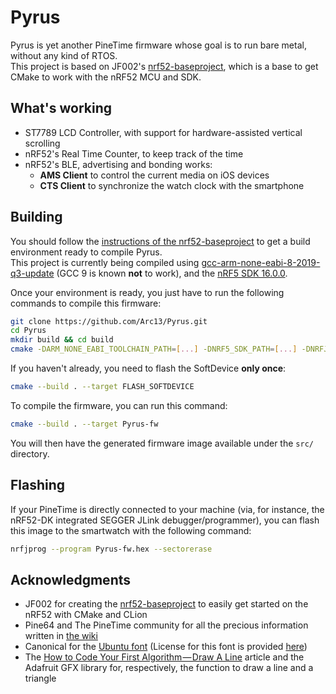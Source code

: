 # Pyrus
Pyrus is yet another PineTime firmware whose goal is to run bare metal, without any kind of RTOS.  
This project is based on JF002's [nrf52-baseproject](https://github.com/JF002/nrf52-baseproject), which is a base to get CMake to work with the nRF52 MCU and SDK.

## What's working
- ST7789 LCD Controller, with support for hardware-assisted vertical scrolling
- nRF52's Real Time Counter, to keep track of the time
- nRF52's BLE, advertising and bonding works:
    - **AMS Client** to control the current media on iOS devices
    - **CTS Client** to synchronize the watch clock with the smartphone

## Building
You should follow the [instructions of the nrf52-baseproject](https://github.com/JF002/nrf52-baseproject/blob/master/README.md#nrf52-baseproject) to get a build environment ready to compile Pyrus.  
This project is currently being compiled using [gcc-arm-none-eabi-8-2019-q3-update](https://developer.arm.com/tools-and-software/open-source-software/developer-tools/gnu-toolchain/gnu-rm/downloads) (GCC 9 is known **not** to work), and the [nRF5 SDK 16.0.0](https://www.nordicsemi.com/Software-and-tools/Software/nRF5-SDK/Download#infotabs).

Once your environment is ready, you just have to run the following commands to compile this firmware:
```sh
git clone https://github.com/Arc13/Pyrus.git
cd Pyrus
mkdir build && cd build
cmake -DARM_NONE_EABI_TOOLCHAIN_PATH=[...] -DNRF5_SDK_PATH=[...] -DNRFJPROG=[...] ..
```

If you haven't already, you need to flash the SoftDevice **only once**:
```sh
cmake --build . --target FLASH_SOFTDEVICE
```

To compile the firmware, you can run this command:
```sh
cmake --build . --target Pyrus-fw
```

You will then have the generated firmware image available under the ``src/`` directory. 

## Flashing
If your PineTime is directly connected to your machine (via, for instance, the nRF52-DK integrated SEGGER JLink debugger/programmer),
you can flash this image to the smartwatch with the following command:
```sh
nrfjprog --program Pyrus-fw.hex --sectorerase
```

## Acknowledgments
- JF002 for creating the [nrf52-baseproject](https://github.com/JF002/nrf52-baseproject) to easily get started on the nRF52 with CMake and CLion
- Pine64 and The PineTime community for all the precious information written in [the wiki](https://wiki.pine64.org/index.php/PineTime)
- Canonical for the [Ubuntu font](https://design.ubuntu.com/font/) (License for this font is provided [here](https://github.com/Arc13/Pyrus/tree/master/src/Fonts/ubuntu-font-licence-1.0.txt))
- The [How to Code Your First Algorithm — Draw A Line](https://www.freecodecamp.org/news/how-to-code-your-first-algorithm-draw-a-line-ca121f9a1395/) article and the Adafruit GFX library for,
respectively, the function to draw a line and a triangle